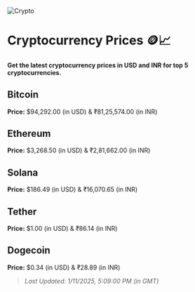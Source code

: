 
![Crypto](https://www.techguide.com.au/wp-content/uploads/2020/11/crypto3.jpeg)

# Cryptocurrency Prices 🪙📈

#### Get the latest cryptocurrency prices in USD and INR for top 5 cryptocurrencies.

## Bitcoin

**Price:** $94,292.00 (in USD) & ₹81,25,574.00 (in INR)

## Ethereum

**Price:** $3,268.50 (in USD) & ₹2,81,662.00 (in INR)

## Solana

**Price:** $186.49 (in USD) & ₹16,070.65 (in INR)

## Tether

**Price:** $1.00 (in USD) & ₹86.14 (in INR)

## Dogecoin

**Price:** $0.34 (in USD) & ₹28.89 (in INR)

> _Last Updated: 1/11/2025, 5:09:00 PM (in GMT)_
